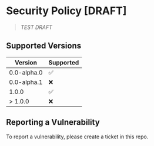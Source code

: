 # Security Policy [DRAFT]
> _TEST DRAFT_

## Supported Versions

| Version | Supported          |
| ------- | ------------------ |
| 0.0-alpha.0   | :white_check_mark: |
| 0.0-alpha.1   | :x:                |
| 1.0.0   | :white_check_mark: |
| > 1.0.0   | :x:                |

## Reporting a Vulnerability

To report a vulnerability, please create a ticket in this repo.

